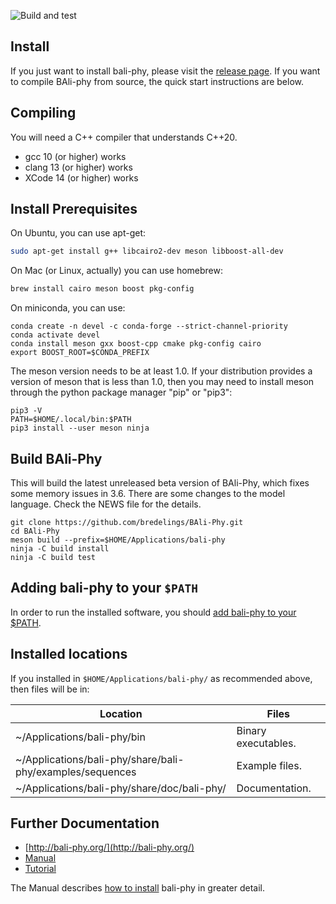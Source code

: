 ![Build and test](https://github.com/bredelings/BAli-Phy/workflows/Build%20and%20test/badge.svg)

Install
-------

If you just want to install bali-phy, please visit the [release page](http://www.bali-phy.org/download.php).  If you want to compile BAli-phy from source, the quick start instructions are below.

Compiling
---------

You will need a C++ compiler that understands C++20.
 * gcc 10 (or higher) works
 * clang 13 (or higher) works
 * XCode 14 (or higher) works

Install Prerequisites
---------------------
On Ubuntu, you can use apt-get:
```bash
sudo apt-get install g++ libcairo2-dev meson libboost-all-dev
```

On Mac (or Linux, actually) you can use homebrew:
```bash
brew install cairo meson boost pkg-config
```

On miniconda, you can use:
```
conda create -n devel -c conda-forge --strict-channel-priority
conda activate devel
conda install meson gxx boost-cpp cmake pkg-config cairo
export BOOST_ROOT=$CONDA_PREFIX
```

The meson version needs to be at least 1.0.
If your distribution provides a version of meson that is less than 1.0,
then you may need to install meson through the python package manager "pip" or "pip3":

    pip3 -V
    PATH=$HOME/.local/bin:$PATH
    pip3 install --user meson ninja


Build BAli-Phy
--------------

This will build the latest unreleased beta version of BAli-Phy, which fixes some memory issues in 3.6.  There are some changes to the model language.  Check the NEWS file for the details.

```
git clone https://github.com/bredelings/BAli-Phy.git
cd BAli-Phy
meson build --prefix=$HOME/Applications/bali-phy
ninja -C build install
ninja -C build test
```

Adding bali-phy to your `$PATH`
------------------------------

In order to run the installed software, you should [add bali-phy to your $PATH](http://bali-phy.org/README.xhtml#path).

Installed locations
------------------

If you installed in `$HOME/Applications/bali-phy/` as recommended above, then files will be in:

| Location                                                       | Files                   |
| -------------------------------------------------------------- | ----------------------- |
| ~/Applications/bali-phy/bin                                    | Binary executables.     |
| ~/Applications/bali-phy/share/bali-phy/examples/sequences      | Example files.          |
| ~/Applications/bali-phy/share/doc/bali-phy/                    | Documentation.          |


Further Documentation
---------------------

* [http://bali-phy.org/](http://bali-phy.org/)
* [Manual](http://bali-phy.org/README.xhtml)
* [Tutorial](http://bali-phy.org/Tutorial4.html)

The Manual describes [how to install](http://bali-phy.org/README.xhtml#installation) bali-phy in greater detail.

